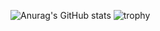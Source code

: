 ![Anurag's GitHub stats](https://github-readme-stats.vercel.app/api?username=Krol1kkk&theme=cobalt&show_icons=true) ![trophy](https://github-profile-trophy.vercel.app/?username=Krol1kkk&theme=onedark)

<!--
**Krol1kkk/Krol1kkk** is a ✨ _special_ ✨ repository because its `README.md` (this file) appears on your GitHub profile.

Here are some ideas to get you started:

- 🔭 I’m currently working on ...
- 🌱 I’m currently learning ...
- 👯 I’m looking to collaborate on ...
- 🤔 I’m looking for help with ...
- 💬 Ask me about ...
- 📫 How to reach me: ...
- 😄 Pronouns: ...
- ⚡ Fun fact: ...
-->
